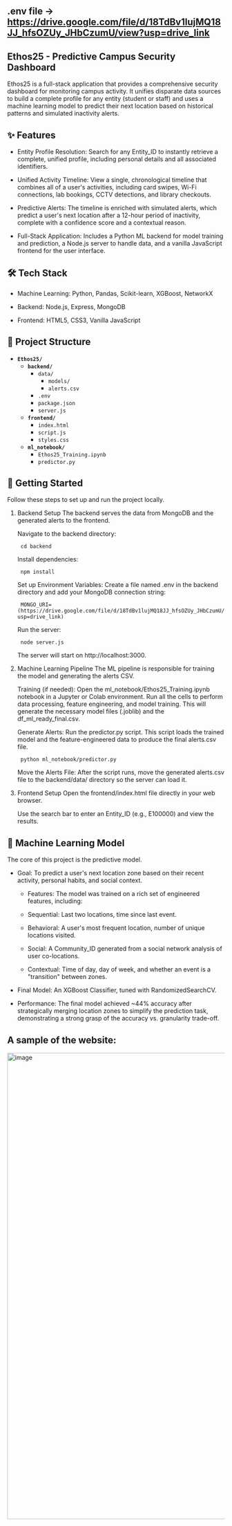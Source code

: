 ## .env file -> https://drive.google.com/file/d/18TdBv1lujMQ18JJ_hfsOZUy_JHbCzumU/view?usp=drive_link

## Ethos25 - Predictive Campus Security Dashboard
Ethos25 is a full-stack application that provides a comprehensive security dashboard for monitoring campus activity. It unifies disparate data sources to build a complete profile for any entity (student or staff) and uses a machine learning model to predict their next location based on historical patterns and simulated inactivity alerts.

## ✨ Features
 - Entity Profile Resolution: Search for any Entity_ID to instantly retrieve a complete, unified profile, including personal details and all associated identifiers.

 - Unified Activity Timeline: View a single, chronological timeline that combines all of a user's activities, including card swipes, Wi-Fi connections, lab bookings, CCTV detections, and library checkouts.

 - Predictive Alerts: The timeline is enriched with simulated alerts, which predict a user's next location after a 12-hour period of inactivity, complete with a confidence score and a contextual reason.

 - Full-Stack Application: Includes a Python ML backend for model training and prediction, a Node.js server to handle data, and a vanilla JavaScript frontend for the user interface.

## 🛠️ Tech Stack
 - Machine Learning: Python, Pandas, Scikit-learn, XGBoost, NetworkX

 - Backend: Node.js, Express, MongoDB

 - Frontend: HTML5, CSS3, Vanilla JavaScript

## 📂 Project Structure

- **`Ethos25/`**
  - **`backend/`**
    - `data/`
      - `models/`
      - `alerts.csv`
    - `.env`
    - `package.json`
    - `server.js`
  - **`frontend/`**
    - `index.html`
    - `script.js`
    - `styles.css`
  - **`ml_notebook/`**
    - `Ethos25_Training.ipynb`
    - `predictor.py`

##  🚀 Getting Started
  Follow these steps to set up and run the project locally.

  1. Backend Setup
        The backend serves the data from MongoDB and the generated alerts to the frontend.
    
      Navigate to the backend directory:

          cd backend
      Install dependencies:
    
          npm install
      Set up Environment Variables:
        Create a file named .env in the backend directory and add your MongoDB connection string:

          
          MONGO_URI=(https://drive.google.com/file/d/18TdBv1lujMQ18JJ_hfsOZUy_JHbCzumU/view?usp=drive_link)
      Run the server:

          node server.js
      The server will start on http://localhost:3000.

  3. Machine Learning Pipeline
        The ML pipeline is responsible for training the model and generating the alerts CSV.
      
        Training (if needed): Open the ml_notebook/Ethos25_Training.ipynb notebook in a Jupyter or Colab environment. Run all the cells to perform data processing, feature engineering, and model training. This will generate the necessary model files (.joblib) and the df_ml_ready_final.csv.
      
        Generate Alerts: Run the predictor.py script. This script loads the trained model and the feature-engineered data to produce the final alerts.csv file.

          python ml_notebook/predictor.py
        Move the Alerts File: After the script runs, move the generated alerts.csv file to the backend/data/ directory so the server can load it.

  4. Frontend Setup
        Open the frontend/index.html file directly in your web browser.
        
        Use the search bar to enter an Entity_ID (e.g., E100000) and view the results.

## 🤖 Machine Learning Model
  The core of this project is the predictive model.

 - Goal: To predict a user's next location zone based on their recent activity, personal habits, and social context.

   - Features: The model was trained on a rich set of engineered features, including:

   - Sequential: Last two locations, time since last event.

   - Behavioral: A user's most frequent location, number of unique locations visited.

   - Social: A Community_ID generated from a social network analysis of user co-locations.

   - Contextual: Time of day, day of week, and whether an event is a "transition" between zones.

 - Final Model: An XGBoost Classifier, tuned with RandomizedSearchCV.

 - Performance: The final model achieved ~44% accuracy after strategically merging location zones to simplify the prediction task, demonstrating a strong grasp of the accuracy vs. granularity trade-off.

## A sample of the website:
<img width="1919" height="1079" alt="image" src="https://github.com/user-attachments/assets/6343bb7b-5c01-4e70-9114-5e924d9ed823" />
